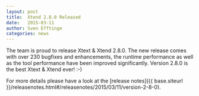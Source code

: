 ```yaml
---
layout: post
title:  Xtend 2.8.0 Released
date:   2015-03-11
author: Sven Efftinge
categories: news
---
```


The team is proud to release Xtext & Xtend 2.8.0. The new release comes with over 230 bugfixes and enhancements, the runtime performance as well as the tool performance have been improved significantly. Version 2.8.0 is the best Xtext & Xtend ever! :-)

For more details please have a look at the [release notes]({{ base.siteurl }}/releasenotes.html#/releasenotes/2015/03/11/version-2-8-0).
